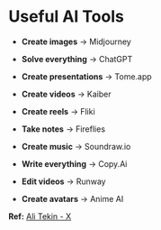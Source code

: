 # Useful AI Tools

- **Create images** → Midjourney

- **Solve everything** → ChatGPT

- **Create presentations** → Tome.app

- **Create videos** → Kaiber

- **Create reels** → Fliki

- **Take notes** → Fireflies

- **Create music** → Soundraw.io

- **Write everything** → Copy.Ai

- **Edit videos** → Runway

- **Create avatars** → Anime AI

**Ref:** [Ali Tekin - X](https://x.com/alitekintr/status/1799818593913475425)
